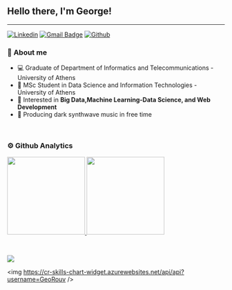 ## Hello there, I'm George!
---
[![Linkedin](https://img.shields.io/badge/-LinkedIn-blue?style=flat&logo=Linkedin&logoColor=white)](https://www.linkedin.com/in/giorgosrouv/)
[![Gmail Badge](https://img.shields.io/badge/-Gmail-c14438?style=flat-square&logo=Gmail&logoColor=white&link=mailto:giorgosrouvv@gmail.com)](mailto:giorgosrouvv@gmail.com)
[![Github](https://img.shields.io/badge/-Github-000?style=flat&logo=Github&logoColor=white)](https://github.com/GeoRouv)
### 🧐 **About me**
- 💻 Graduate of Department of Informatics and Telecommunications - University of Athens
- 💾 MSc Student in Data Science and Information Technologies - University of Athens
- 💭 Interested in  **Big Data,Machine Learning-Data Science, and Web Development**
- 👾 Producing dark synthwave music in free time

<br>

### ⚙️ Github Analytics

<p align="left">
<a href="https://github.com/GeoRouv">
  <img height="180em" src="https://github-readme-stats.vercel.app/api/top-langs/?username=GeoRouv&layout=compact&theme=tokyonight&hide=makefile&langs_count=8"/>
  <img height="180em" src="https://github-readme-stats.vercel.app/api?username=GeoRouv&count_private=true&theme=tokyonight&show_icons=true&hide=issues,contribs"/>
</a>
</p>

<br>



![](https://komarev.com/ghpvc/?username=GeoRouv&label=Profile+Views)

<img
https://cr-skills-chart-widget.azurewebsites.net/api/api?username=GeoRouv
/>
